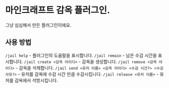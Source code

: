 # 마인크래프트 감옥 플러그인.
그냥 심심해서 만든 플러그인이에요.

## 사용 방법
```/jail help``` - 플러그인의 도움말을 표시합니다.
```/jail remain``` - 남은 수감 시간을 표시합니다.
```/jail create <감옥 아이디>``` - 감옥을 생성합니다.
```/jail remove <감옥 아이디>``` - 감옥을 삭제합니다.
```/jail send <유저 이름> <감옥 아이디> <수감 시간?> <수감 사유?>``` - 유저를 감옥에 수감 시간 만큼 수감시킵니다.
```/jail release <유저 이름>``` - 유저를 감옥에서 석방시킵니다.